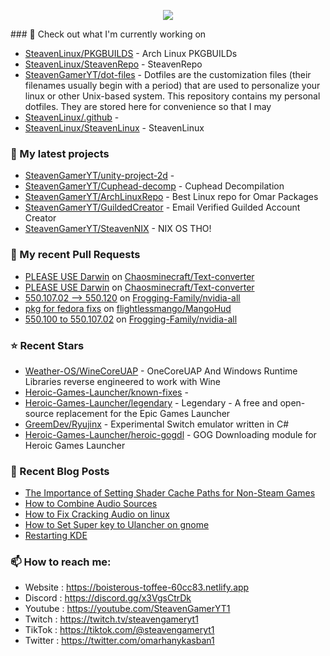 <p align="center"><a href="https://github.com/anuraghazra/github-readme-stats">
  <img align="center" src="https://github-readme-stats.vercel.app/api?username=SteavenGamerYT&show_icons=true&theme=tokyonight" />
</a></p>
### 👷 Check out what I'm currently working on

- [SteavenLinux/PKGBUILDS](https://github.com/SteavenLinux/PKGBUILDS) - Arch Linux PKGBUILDs
- [SteavenLinux/SteavenRepo](https://github.com/SteavenLinux/SteavenRepo) - SteavenRepo
- [SteavenGamerYT/dot-files](https://github.com/SteavenGamerYT/dot-files) -   Dotfiles are the customization files (their filenames usually begin with a period) that are used to personalize your linux or other Unix-based system. This repository contains my personal dotfiles. They are stored here for convenience so that I may
- [SteavenLinux/.github](https://github.com/SteavenLinux/.github) - 
- [SteavenLinux/SteavenLinux](https://github.com/SteavenLinux/SteavenLinux) - SteavenLinux
### 🌱 My latest projects

- [SteavenGamerYT/unity-project-2d](https://github.com/SteavenGamerYT/unity-project-2d) - 
- [SteavenGamerYT/Cuphead-decomp](https://github.com/SteavenGamerYT/Cuphead-decomp) - Cuphead Decompilation
- [SteavenGamerYT/ArchLinuxRepo](https://github.com/SteavenGamerYT/ArchLinuxRepo) - Best Linux repo for Omar Packages
- [SteavenGamerYT/GuildedCreator](https://github.com/SteavenGamerYT/GuildedCreator) - Email Verified Guilded Account Creator
- [SteavenGamerYT/SteavenNIX](https://github.com/SteavenGamerYT/SteavenNIX) - NIX OS THO!
### 🔨 My recent Pull Requests

- [PLEASE USE Darwin](https://github.com/Chaosminecraft/Text-converter/pull/7) on [Chaosminecraft/Text-converter](https://github.com/Chaosminecraft/Text-converter)
- [PLEASE USE Darwin](https://github.com/Chaosminecraft/Text-converter/pull/6) on [Chaosminecraft/Text-converter](https://github.com/Chaosminecraft/Text-converter)
- [550.107.02 --&gt; 550.120](https://github.com/Frogging-Family/nvidia-all/pull/263) on [Frogging-Family/nvidia-all](https://github.com/Frogging-Family/nvidia-all)
- [pkg for fedora fixs](https://github.com/flightlessmango/MangoHud/pull/1410) on [flightlessmango/MangoHud](https://github.com/flightlessmango/MangoHud)
- [550.100 to 550.107.02](https://github.com/Frogging-Family/nvidia-all/pull/254) on [Frogging-Family/nvidia-all](https://github.com/Frogging-Family/nvidia-all)
### ⭐ Recent Stars

- [Weather-OS/WineCoreUAP](https://github.com/Weather-OS/WineCoreUAP) - OneCoreUAP And Windows Runtime Libraries reverse engineered to work with Wine
- [Heroic-Games-Launcher/known-fixes](https://github.com/Heroic-Games-Launcher/known-fixes) - 
- [Heroic-Games-Launcher/legendary](https://github.com/Heroic-Games-Launcher/legendary) - Legendary - A free and open-source replacement for the Epic Games Launcher
- [GreemDev/Ryujinx](https://github.com/GreemDev/Ryujinx) - Experimental Switch emulator written in C#
- [Heroic-Games-Launcher/heroic-gogdl](https://github.com/Heroic-Games-Launcher/heroic-gogdl) - GOG Downloading module for Heroic Games Launcher
### 📰 Recent Blog Posts

- [The Importance of Setting Shader Cache Paths for Non-Steam Games](https://boisterous-toffee-60cc83.netlify.app/shader-cache/)
- [How to Combine Audio Sources](https://boisterous-toffee-60cc83.netlify.app/how-to-combine-audio-sources/)
- [How to Fix Cracking Audio on linux](https://boisterous-toffee-60cc83.netlify.app/how-to-fix-cracking-audio-on-linux/)
- [How to Set Super key to Ulancher on gnome](https://boisterous-toffee-60cc83.netlify.app/how-to-set-super-key-to-ulancher-on-gnome/)
- [Restarting KDE](https://boisterous-toffee-60cc83.netlify.app/restarting-kde/)
### 📫 How to reach me:
  - Website   : <https://boisterous-toffee-60cc83.netlify.app>
  - Discord   : <https://discord.gg/x3VgsCtrDk>
  - Youtube   : <https://youtube.com/SteavenGamerYT1>
  - Twitch    : <https://twitch.tv/steavengameryt1>
  - TikTok    : <https://tiktok.com/@steavengameryt1>
  - Twitter   : <https://twitter.com/omarhanykasban1>